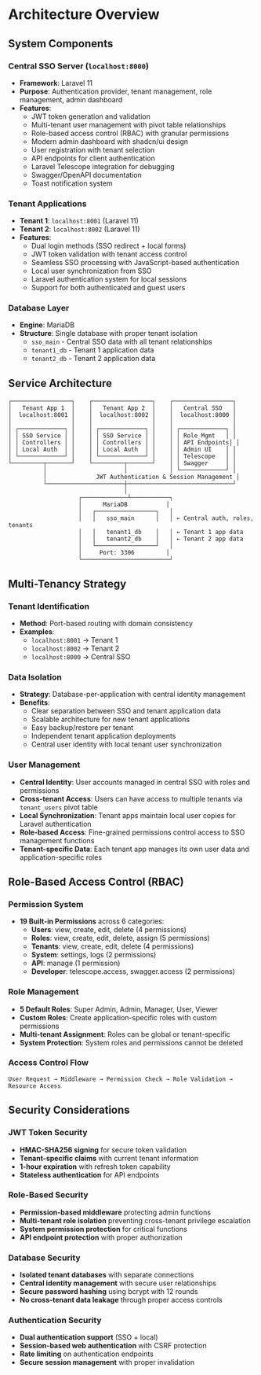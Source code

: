 # Architecture Overview

## System Components

### Central SSO Server (`localhost:8000`)
- **Framework**: Laravel 11
- **Purpose**: Authentication provider, tenant management, role management, admin dashboard
- **Features**:
  - JWT token generation and validation
  - Multi-tenant user management with pivot table relationships
  - Role-based access control (RBAC) with granular permissions
  - Modern admin dashboard with shadcn/ui design
  - User registration with tenant selection
  - API endpoints for client authentication
  - Laravel Telescope integration for debugging
  - Swagger/OpenAPI documentation
  - Toast notification system

### Tenant Applications
- **Tenant 1**: `localhost:8001` (Laravel 11)
- **Tenant 2**: `localhost:8002` (Laravel 11)
- **Features**:
  - Dual login methods (SSO redirect + local forms)
  - JWT token validation with tenant access control
  - Seamless SSO processing with JavaScript-based authentication
  - Local user synchronization from SSO
  - Laravel authentication system for local sessions
  - Support for both authenticated and guest users

### Database Layer
- **Engine**: MariaDB
- **Structure**: Single database with proper tenant isolation
  - `sso_main` - Central SSO data with all tenant relationships
  - `tenant1_db` - Tenant 1 application data
  - `tenant2_db` - Tenant 2 application data

## Service Architecture

```
┌─────────────────┐    ┌─────────────────┐    ┌─────────────────┐
│   Tenant App 1  │    │   Tenant App 2  │    │   Central SSO   │
│  localhost:8001 │    │  localhost:8002 │    │  localhost:8000 │
│                 │    │                 │    │                 │
│ ┌─────────────┐ │    │ ┌─────────────┐ │    │ ┌─────────────┐ │
│ │ SSO Service │ │    │ │ SSO Service │ │    │ │ Role Mgmt   │ │
│ │ Controllers │ │    │ │ Controllers │ │    │ │ API Endpoints│ │
│ │ Local Auth  │ │    │ │ Local Auth  │ │    │ │ Admin UI    │ │
│ └─────────────┘ │    │ └─────────────┘ │    │ │ Telescope   │ │
└─────────┬───────┘    └─────────┬───────┘    │ │ Swagger     │ │
          │                      │            │ └─────────────┘ │
          │              JWT Authentication & Session Management │
          └──────────────────────┼──────────────────────────────┘
                                 │
                    ┌─────────────┴───────────┐
                    │      MariaDB           │
                    │   ┌─────────────────┐   │
                    │   │   sso_main      │   │ ← Central auth, roles, tenants
                    │   │   tenant1_db    │   │ ← Tenant 1 app data
                    │   │   tenant2_db    │   │ ← Tenant 2 app data
                    │   └─────────────────┘   │
                    │     Port: 3306         │
                    └─────────────────────────┘
```

## Multi-Tenancy Strategy

### Tenant Identification
- **Method**: Port-based routing with domain consistency
- **Examples**: 
  - `localhost:8001` → Tenant 1
  - `localhost:8002` → Tenant 2
  - `localhost:8000` → Central SSO

### Data Isolation
- **Strategy**: Database-per-application with central identity management
- **Benefits**:
  - Clear separation between SSO and tenant application data
  - Scalable architecture for new tenant applications
  - Easy backup/restore per tenant
  - Independent tenant application deployments
  - Central user identity with local tenant user synchronization

### User Management
- **Central Identity**: User accounts managed in central SSO with roles and permissions
- **Cross-tenant Access**: Users can have access to multiple tenants via `tenant_users` pivot table
- **Local Synchronization**: Tenant apps maintain local user copies for Laravel authentication
- **Role-based Access**: Fine-grained permissions control access to SSO management functions
- **Tenant-specific Data**: Each tenant app manages its own user data and application-specific roles

## Role-Based Access Control (RBAC)

### Permission System
- **19 Built-in Permissions** across 6 categories:
  - **Users**: view, create, edit, delete (4 permissions)
  - **Roles**: view, create, edit, delete, assign (5 permissions)
  - **Tenants**: view, create, edit, delete (4 permissions)
  - **System**: settings, logs (2 permissions)
  - **API**: manage (1 permission)
  - **Developer**: telescope.access, swagger.access (2 permissions)

### Role Management
- **5 Default Roles**: Super Admin, Admin, Manager, User, Viewer
- **Custom Roles**: Create application-specific roles with custom permissions
- **Multi-tenant Assignment**: Roles can be global or tenant-specific
- **System Protection**: System roles and permissions cannot be deleted

### Access Control Flow
```
User Request → Middleware → Permission Check → Role Validation → Resource Access
```

## Security Considerations

### JWT Token Security
- **HMAC-SHA256 signing** for secure token validation
- **Tenant-specific claims** with current tenant information
- **1-hour expiration** with refresh token capability
- **Stateless authentication** for API endpoints

### Role-Based Security
- **Permission-based middleware** protecting admin functions
- **Multi-tenant role isolation** preventing cross-tenant privilege escalation
- **System permission protection** for critical functions
- **API endpoint protection** with proper authorization

### Database Security
- **Isolated tenant databases** with separate connections
- **Central identity management** with secure user relationships
- **Secure password hashing** using bcrypt with 12 rounds
- **No cross-tenant data leakage** through proper access controls

### Authentication Security
- **Dual authentication support** (SSO + local)
- **Session-based web authentication** with CSRF protection
- **Rate limiting** on authentication endpoints
- **Secure session management** with proper invalidation